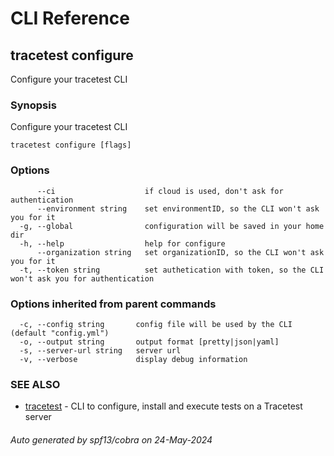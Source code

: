 # CLI Reference
## tracetest configure

Configure your tracetest CLI

### Synopsis

Configure your tracetest CLI

```
tracetest configure [flags]
```

### Options

```
      --ci                    if cloud is used, don't ask for authentication
      --environment string    set environmentID, so the CLI won't ask you for it
  -g, --global                configuration will be saved in your home dir
  -h, --help                  help for configure
      --organization string   set organizationID, so the CLI won't ask you for it
  -t, --token string          set authetication with token, so the CLI won't ask you for authentication
```

### Options inherited from parent commands

```
  -c, --config string       config file will be used by the CLI (default "config.yml")
  -o, --output string       output format [pretty|json|yaml]
  -s, --server-url string   server url
  -v, --verbose             display debug information
```

### SEE ALSO

* [tracetest](tracetest.md)	 - CLI to configure, install and execute tests on a Tracetest server

###### Auto generated by spf13/cobra on 24-May-2024
